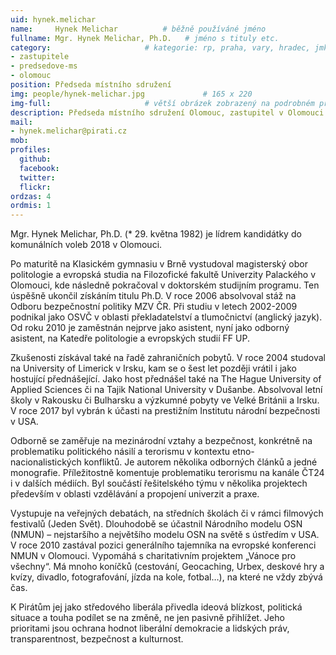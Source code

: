 ```yaml
---
uid: hynek.melichar
name:     Hynek Melichar          # běžně používáné jméno
fullname: Mgr. Hynek Melichar, Ph.D.   # jméno s tituly etc.
category:                     # kategorie: rp, praha, vary, hradec, jmk, senat
- zastupitele
- predsedove-ms
- olomouc
position: Předseda místního sdružení
img: people/hynek-melichar.jpg             # 165 x 220
img-full:                     # větší obrázek zobrazený na podrobném profilu
description: Předseda místního sdružení Olomouc, zastupitel v Olomouci                # kratký popis, max 160 znaků
mail:
- hynek.melichar@pirati.cz
mob:         
profiles:
  github:
  facebook:       
  twitter:        
  flickr:    
ordzas: 4  
ordmis: 1 
---
```

Mgr. Hynek Melichar, Ph.D. (* 29. května 1982) je lídrem kandidátky do komunálních voleb 2018 v Olomouci.

Po maturitě na Klasickém gymnasiu v Brně vystudoval magisterský obor politologie a evropská studia na Filozofické fakultě Univerzity Palackého v Olomouci, kde následně pokračoval v doktorském studijním programu. Ten úspěšně ukončil získáním titulu Ph.D. V roce 2006 absolvoval stáž na Odboru bezpečnostní politiky MZV ČR. Při studiu v letech 2002-2009 podnikal jako OSVČ v oblasti překladatelství a tlumočnictví (anglický jazyk). Od roku 2010 je zaměstnán nejprve jako asistent, nyní jako odborný asistent, na Katedře politologie a evropských studií FF UP.

Zkušenosti získával také na řadě zahraničních pobytů. V roce 2004 studoval na University of Limerick v Irsku, kam se o šest let později vrátil i jako hostující přednášející. Jako host přednášel také na The Hague University of Applied Sciences či na Tajik National University v Dušanbe. Absolvoval letní školy v Rakousku či Bulharsku a výzkumné pobyty ve Velké Británii a Irsku. V roce 2017 byl vybrán k účasti na prestižním Institutu národní bezpečnosti v USA.

Odborně se zaměřuje na mezinárodní vztahy a bezpečnost, konkrétně na problematiku politického násilí a terorismu v kontextu etno-nacionalistických konfliktů. Je autorem několika odborných článků a jedné monografie. Příležitostně komentuje problematiku terorismu na kanále ČT24 i v dalších médiích. Byl součástí řešitelského týmu v několika projektech především v oblasti vzdělávání a propojení univerzit a praxe.

Vystupuje na veřejných debatách, na středních školách či v rámci filmových festivalů (Jeden Svět). Dlouhodobě se účastnil Národního modelu OSN (NMUN) – nejstaršího a největšího modelu OSN na světě s ústředím v USA. V roce 2010 zastával pozici generálního tajemníka na evropské konferenci NMUN v Olomouci. Vypomáhá s charitativním projektem „Vánoce pro všechny“. Má mnoho koníčků (cestování, Geocaching, Urbex, deskové hry a kvízy, divadlo, fotografování, jízda na kole, fotbal…), na které ne vždy zbývá čas.

K Pirátům jej jako středového liberála přivedla ideová blízkost, politická situace a touha podílet se na změně, ne jen pasivně přihlížet. Jeho prioritami jsou ochrana hodnot liberální demokracie a lidských práv, transparentnost, bezpečnost a kulturnost. 